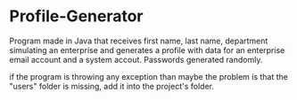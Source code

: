 # Profile-Generator
Program made in Java that receives first name, last name, department simulating an enterprise and generates a profile with data for an enterprise email account and a 
system accout. Passwords generated randomly.

if the program is throwing any exception than maybe the problem is that the "users" folder is missing, add it into the project's folder.
